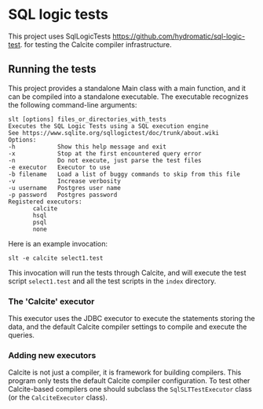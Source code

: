 <!--
{% comment %}
Licensed to the Apache Software Foundation (ASF) under one or more
contributor license agreements.  See the NOTICE file distributed with
this work for additional information regarding copyright ownership.
The ASF licenses this file to you under the Apache License, Version 2.0
(the "License"); you may not use this file except in compliance with
the License.  You may obtain a copy of the License at

http://www.apache.org/licenses/LICENSE-2.0

Unless required by applicable law or agreed to in writing, software
distributed under the License is distributed on an "AS IS" BASIS,
WITHOUT WARRANTIES OR CONDITIONS OF ANY KIND, either express or implied.
See the License for the specific language governing permissions and
limitations under the License.
{% endcomment %}
-->

# SQL logic tests

This project uses SqlLogicTests
<https://github.com/hydromatic/sql-logic-test>.  for testing the
Calcite compiler infrastructure.  

## Running the tests

This project provides a standalone Main class with a main function,
and it can be compiled into a standalone executable.  The executable
recognizes the following command-line arguments:

```
slt [options] files_or_directories_with_tests
Executes the SQL Logic Tests using a SQL execution engine
See https://www.sqlite.org/sqllogictest/doc/trunk/about.wiki
Options:
-h            Show this help message and exit
-x            Stop at the first encountered query error
-n            Do not execute, just parse the test files
-e executor   Executor to use
-b filename   Load a list of buggy commands to skip from this file
-v            Increase verbosity
-u username   Postgres user name
-p password   Postgres password
Registered executors:
       calcite
       hsql
       psql
       none
```

Here is an example invocation:

`slt -e calcite select1.test`

This invocation will run the tests through Calcite, and will execute
the test script `select1.test` and all the test scripts in the `index`
directory.  

### The 'Calcite' executor

This executor uses the JDBC executor to execute the statements storing
the data, and the default Calcite compiler settings to compile and
execute the queries.

### Adding new executors

Calcite is not just a compiler, it is framework for building
compilers.  This program only tests the default Calcite compiler
configuration.  To test other Calcite-based compilers one should
subclass the `SqlSLTTestExecutor` class (or the `CalciteExecutor`
class).
